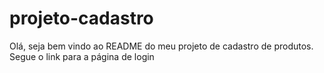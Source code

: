 # projeto-cadastro
Olá, seja bem vindo ao README do meu projeto de cadastro de produtos. 
Segue o link para a página de login 
